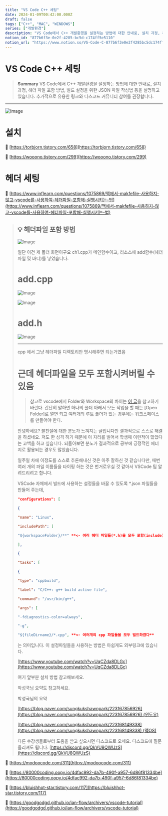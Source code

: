 ```yaml
---
title: "VS Code C++ 세팅"
date: 2024-01-09T00:42:00.000Z
draft: false
tags: ["C++", "MAC", "WINDOWS"]
series: ["개발환경"]
description: "VS Code에서 C++ 개발환경을 설정하는 방법에 대한 안내로, 설치 과정, 헤더 파일 포함 방법, 빌드 설정을 위한 JSON 파일 작성법 등을 설명하고 있습니다. 추가적으로 유용한 링크와 디스코드 커뮤니티 참여를 권장합니다."
notion_id: "877b6f3e-0e2f-4285-bc5d-c174ff5e5110"
notion_url: "https://www.notion.so/VS-Code-C-877b6f3e0e2f4285bc5dc174ff5e5110"
---
```


# VS Code C++ 세팅

> **Summary**
> VS Code에서 C++ 개발환경을 설정하는 방법에 대한 안내로, 설치 과정, 헤더 파일 포함 방법, 빌드 설정을 위한 JSON 파일 작성법 등을 설명하고 있습니다. 추가적으로 유용한 링크와 디스코드 커뮤니티 참여를 권장합니다.

---

![Image](image_2802752451a1.png)

# 설치

🔗 [https://torbjorn.tistory.com/658](https://torbjorn.tistory.com/658)

🔗 [https://wooono.tistory.com/299](https://wooono.tistory.com/299)


# 헤더 세팅

🔗 [https://www.inflearn.com/questions/1075869/맥에서-makfefile-사용하지-않고-vscode를-사용하여-헤더파일-포함해-실행시키는-법](https://www.inflearn.com/questions/1075869/맥에서-makfefile-사용하지-않고-vscode를-사용하여-헤더파일-포함해-실행시키는-법)

> 💡 **헤더파일 포함 방법**
> ---
>
> ![Image](image_22bbb560779a.png)
>
> 일단 이건 제 폴더 화면이구요 ch1.cpp가 메인함수이고, 리소스에 add함수(헤더파일 및 바디)를 넣었습니다.
>
> # add.cpp
>
> ![Image](image_5d07fedfcca6.png)
>
> ![Image](image_60efa7e56975.png)
>
> # add.h
>
> ![Image](image_81c805ea97e3.png)
>
>
> ---
>
>
> cpp 에서 그냥 헤더파일 디렉토리만 명시해주면 되는거였음
>
>
> # 근데 헤더파일을 모두 포함시켜버릴 수 있음
>
> > 참고로 vscode에서 Folder와 Workspace의 차이는 [이 글](https://stackoverflow.com/a/57134632)을 참고하기 바란다. 
> 간단히 말하면 하나의 폴더 아래서 모든 작업을 할 때는 [Open Folder]로 열면 되고 
> 여러개의 루트 폴더가 있는 경우에는 워크스페이스를 만들어야 한다.
>
> 안녕하세요? 불친절에 대한 분노가 느껴지는 글입니다만 결과적으로 스스로 해결을 하셨네요. 저도 한 성격 하기 때문에 이 자리를 빌어서 학생때 이런적이 많았다는 고백을 하고 싶습니다. 되돌아보면 분노가 결과적으로 공부에 긍정적인 에너지로 활용되는 경우도 많았습니다.
>
> 일주일 차에 이정도를 스스로 추론해내신 것은 아주 잘하신 것 같습니다만, 매번 여러 개의 파일 이름들을 타이핑 하는 것은 번거로우실 것 같아서 VSCode 팁 알려드리려고 합니다.
>
> VSCode 자체에서 빌드에 사용하는 설정들을 바꿀 수 있도록 *.json 파일들을 만들어 주는데,
>
>
> ```json
> "configurations": [
>
> {
>
> "name": "Linux",
>
> "includePath": [
>
> "${workspaceFolder}/**" **<- 여러 헤더 파일들(*.h)을 모두 포함(include)시키겠다.**
>
> ],
> ```
>
> ```json
> {
>
> "tasks": [
>
> {
>
> "type": "cppbuild",
>
> "label": "C/C++: g++ build active file",
>
> "command": "/usr/bin/g++",
>
> "args": [
>
> "-fdiagnostics-color=always",
>
> "-g",
>
> "${fileDirname}/*.cpp", **<- 여러개의 cpp 파일들을 모두 빌드하겠다**
> ```
>
> 는 의미입니다. 이 설정파일들을 사용하는 방법은 아쉽게도 외부링크에 있습니다.
>
> [https://www.youtube.com/watch?v=UqCZda8DLGc](https://www.youtube.com/watch?v=UqCZda8DLGc)
>
> 여기 앞부분 설치 방법 참고해보세요.
>
> 박성국님 요약도 참고하세요.
>
> 박성국님의 요약
>
> [https://blog.naver.com/sungkukshawnpark/223167856926](https://blog.naver.com/sungkukshawnpark/223167856926) (윈도우)
>
> [https://blog.naver.com/sungkukshawnpark/223168149338](https://blog.naver.com/sungkukshawnpark/223168149338) (맥OS)
>
> 다른 수강생들로부터 도움을 받고 싶으시면 디스코드로 오세요. 디스코드에 질문 올리셔도 됩니다. [https://discord.gg/QkVU8QWUzS](https://discord.gg/QkVU8QWUzS)
>
>

🔗 [https://modoocode.com/311](https://modoocode.com/311)

🔗 [https://80000coding.oopy.io/4dfac992-da7b-490f-a957-6d86f81334be](https://80000coding.oopy.io/4dfac992-da7b-490f-a957-6d86f81334be)

🔗 [https://bluishhot-star.tistory.com/117](https://bluishhot-star.tistory.com/117)

🔗 [https://goodgodgd.github.io/ian-flow/archivers/vscode-tutorial](https://goodgodgd.github.io/ian-flow/archivers/vscode-tutorial)

